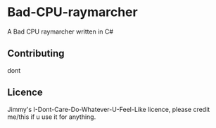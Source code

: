 # Bad-CPU-raymarcher
A Bad CPU raymarcher written in C#

## Contributing
dont

## Licence
Jimmy's I-Dont-Care-Do-Whatever-U-Feel-Like licence, please credit me/this if u use it for anything.
